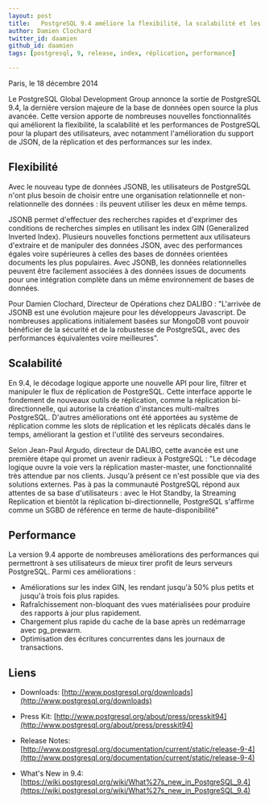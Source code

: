 ```yaml
---
layout: post
title:   PostgreSQL 9.4 améliore la flexibilité, la scalabilité et les performances
author: Damien Clochard
twitter_id: daamien
github_id: daamien
tags: [postgresql, 9, release, index, réplication, performance]

---
```

Paris, le 18 décembre 2014

Le PostgreSQL Global Development Group annonce la sortie de PostgreSQL 9.4, la dernière version majeure de la base de données open source la plus avancée. Cette version apporte de nombreuses nouvelles fonctionnalités qui améliorent la flexibilité, la scalabilité et les performances de PostgreSQL pour la plupart des utilisateurs, avec notamment l'amélioration du support de JSON, de la réplication et des performances sur les index.

<!--MORE-->

Flexibilité
-----------

Avec le nouveau type de données JSONB, les utilisateurs de PostgreSQL n'ont plus besoin de choisir entre une organisation relationnelle et non-relationnelle des données : ils peuvent utiliser les deux en même temps.

JSONB permet d'effectuer des recherches rapides et d'exprimer des conditions de recherches simples en utilisant les index GIN (Generalized Inverted Index). Plusieurs nouvelles fonctions permettent aux utilisateurs d'extraire et de manipuler des données JSON, avec des performances égales voire supérieures à celles des bases de données orientées documents les plus populaires. Avec JSONB, les données relationnelles peuvent être facilement associées à des données issues de documents pour une intégration complète dans un même environnement de bases de données.

Pour Damien Clochard, Directeur de Opérations chez DALIBO : "L'arrivée de JSONB est une évolution majeure pour les développeurs Javascript. De nombreuses applications initialement basées sur MongoDB vont pouvoir bénéficier de la sécurité et de la robustesse de PostgreSQL, avec des performances équivalentes voire meilleures".


Scalabilité
-----------

En 9.4, le décodage logique apporte une nouvelle API pour lire, filtrer et manipuler le flux de réplication de PostgreSQL. Cette interface apporte le fondement de nouveaux outils de réplication, comme la réplication bi-directionnelle, qui autorise la création d'instances multi-maîtres PostgreSQL. D'autres améliorations ont été apportées au système de réplication comme les slots de réplication et les réplicats décalés dans le temps, améliorant la gestion et l'utilité des serveurs secondaires.

Selon Jean-Paul Argudo, directeur de DALIBO, cette avancée est une première étape qui promet un avenir radieux à PostgreSQL : "Le décodage logique ouvre la voie vers la réplication master-master, une fonctionnalité très attendue par nos clients.  Jusqu'à présent ce n'est possible que via des solutions externes. Pas à pas la communauté PostgreSQL répond aux attentes de sa base d'utilisateurs : avec le Hot Standby, la Streaming Replication et bientôt la réplication bi-directionnelle, PostgreSQL s'affirme comme un SGBD de référence en terme de haute-disponibilité"



Performance
-----------

La version 9.4 apporte de nombreuses améliorations des performances qui permettront à ses utilisateurs de mieux tirer profit de leurs serveurs PostgreSQL. Parmi ces améliorations :

  * Améliorations sur les index GIN, les rendant jusqu'à 50% plus petits et jusqu'à trois fois plus rapides.
  * Rafraîchissement non-bloquant des vues matérialisées pour produire des rapports à jour plus rapidement.
  * Chargement plus rapide du cache de la base après un redémarrage avec pg_prewarm.
  * Optimisation des écritures concurrentes dans les journaux de transactions.




Liens
-----

  * Downloads: [http://www.postgresql.org/downloads](http://www.postgresql.org/downloads)

  * Press Kit: [http://www.postgresql.org/about/press/presskit94](http://www.postgresql.org/about/press/presskit94)

  * Release Notes: [http://www.postgresql.org/documentation/current/static/release-9-4](http://www.postgresql.org/documentation/current/static/release-9-4)

  * What's New in 9.4: [https://wiki.postgresql.org/wiki/What%27s_new_in_PostgreSQL_9.4](https://wiki.postgresql.org/wiki/What%27s_new_in_PostgreSQL_9.4)
